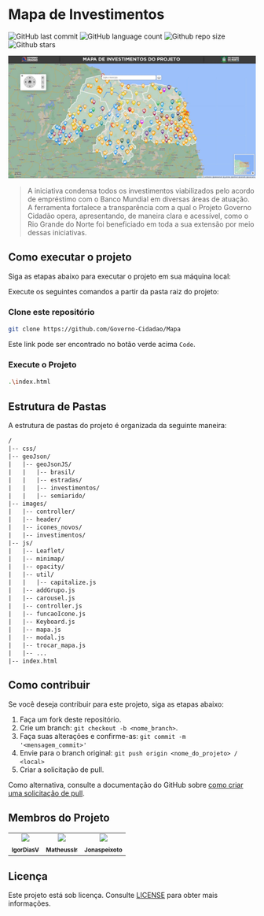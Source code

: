 # Mapa de Investimentos

<!-- Shields Exemplo, existem N diferentes shield em https://shields.io/ -->
![GitHub last commit](https://img.shields.io/github/last-commit/Governo-Cidadao/Mapa)
![GitHub language count](https://img.shields.io/github/languages/count/Governo-Cidadao/Mapa)
![Github repo size](https://img.shields.io/github/repo-size/Governo-Cidadao/Mapa)
![Github stars](https://img.shields.io/github/stars/Governo-Cidadao/Mapa)

![Capa do Projeto](images\docs\mapa_final.jpg)

> A iniciativa condensa todos os investimentos viabilizados pelo acordo de empréstimo com o Banco Mundial em diversas áreas de atuação. A ferramenta fortalece a transparência com a qual o Projeto Governo Cidadão opera, apresentando, de maneira clara e acessível, como o Rio Grande do Norte foi beneficiado em toda a sua extensão por meio dessas iniciativas.

## Como executar o projeto

Siga as etapas abaixo para executar o projeto em sua máquina local:

Execute os seguintes comandos a partir da pasta raiz do projeto:

### Clone este repositório

```bash
git clone https://github.com/Governo-Cidadao/Mapa
```

Este link pode ser encontrado no botão verde acima `Code`.

### Execute o Projeto

```bash
.\index.html
```

## Estrutura de Pastas

A estrutura de pastas do projeto é organizada da seguinte maneira:

```text
/
|-- css/
|-- geoJson/
|   |-- geoJsonJS/
|   |   |-- brasil/
|   |   |-- estradas/
|   |   |-- investimentos/
|   |   |-- semiarido/
|-- images/
|   |-- controller/
|   |-- header/
|   |-- icones_novos/
|   |-- investimentos/
|-- js/
|   |-- Leaflet/
|   |-- minimap/
|   |-- opacity/
|   |-- util/
|   |   |-- capitalize.js
|   |-- addGrupo.js
|   |-- carousel.js
|   |-- controller.js
|   |-- funcaoIcone.js
|   |-- Keyboard.js
|   |-- mapa.js
|   |-- modal.js
|   |-- trocar_mapa.js
|   |-- ...
|-- index.html
```

## Como contribuir

Se você deseja contribuir para este projeto, siga as etapas abaixo:

1. Faça um fork deste repositório.
2. Crie um branch: `git checkout -b <nome_branch>`.
3. Faça suas alterações e confirme-as: `git commit -m '<mensagem_commit>'`
4. Envie para o branch original: `git push origin <nome_do_projeto> / <local>`
5. Criar a solicitação de pull.

Como alternativa, consulte a documentação do GitHub sobre [como criar uma solicitação de pull](https://help.github.com/en/github/collaborating-with-issues-and-pull-requests/creating-a-pull-request).

## Membros do Projeto

<table>
  <tr>
    <td align="center">
      <a href="https://github.com/IgorDiasV">
        <img src="https://github.com/IgorDiasV.png" width="100px">
        <br>
        <sub>
          <b>IgorDiasV</b>
        </sub>
      </a>
    </td>
    <td align="center">
      <a href="https://github.com/matheusslr">
        <img src="https://github.com/matheusslr.png" width="100px">
        <br>
        <sub>
          <b>Matheusslr</b>
        </sub>
      </a>
    </td>
    <td align="center">
      <a href="https://github.com/jonaspeixoto">
        <img src="https://github.com/jonaspeixoto.png" width="100px">
        <br>
        <sub>
          <b>Jonaspeixoto</b>
        </sub>
      </a>
    </td>
  </tr>
</table>

## Licença

Este projeto está sob licença. Consulte [LICENSE](LICENSE.md) para obter mais informações.
